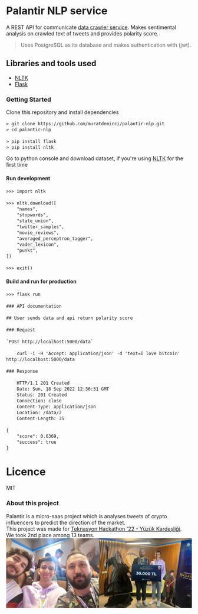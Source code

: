 # Palantir NLP service

A REST API for communicate [data crawler service](https://github.com/muratdemirci/palantir-crawler).
Makes sentimental analysis on crawled text of tweets and provides polarity score.

> Uses PostgreSQL as its database and makes authentication with (jwt).

## Libraries and tools used

- [NLTK](https://pypi.org/project/nltk/)
- [Flask](https://flask.palletsprojects.com/en/2.2.x/)

### Getting Started

Clone this repository and install dependencies

```
> git clone https://github.com/muratdemirci/palantir-nlp.git
> cd palantir-nlp

> pip install flask
> pip install nltk
```

Go to python console and download dataset, if you're using [NLTK](https://pypi.org/project/nltk/) for the first time

#### Run development

```
>>> import nltk

>>> nltk.download([
    "names",
    "stopwords",
    "state_union",
    "twitter_samples",
    "movie_reviews",
    "averaged_perceptron_tagger",
    "vader_lexicon",
    "punkt",
])

>>> exit()
```

#### Build and run for production

```
>>> flask run

### API documentation

## User sends data and api return polarity score

### Request

`POST http://localhost:5000/data`

    curl -i -H 'Accept: application/json' -d 'text=I love bitcoin' http://localhost:5000/data

### Response

    HTTP/1.1 201 Created
    Date: Sun, 18 Sep 2022 12:36:31 GMT
    Status: 201 Created
    Connection: close
    Content-Type: application/json
    Location: /data/2
    Content-Length: 35

{
    "score": 0.6369,
    "success": true
}
```

# Licence

MIT

### About this project

Palantir is a micro-saas project which is analyses tweets of crypto influencers to predict the direction of the market.  
This project was made for [Teknasyon Hackathon '22 - Yüzük Kardeşliği](https://teknasyon.com/tech/hackathon22/#/).  
We took 2nd place among 13 teams.  
![mordor idman yurdu :)](https://raw.githubusercontent.com/muratdemirci/palantir-be/dio/hackathonwin.jpeg "mordor idman yurdu :))")
